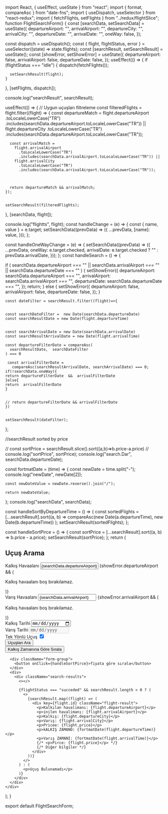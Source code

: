 import React, { useEffect, useState } from "react";
import { format, compareAsc } from "date-fns";
import { useDispatch, useSelector } from "react-redux";
import { fetchFlights, setFlights } from "../redux/flightSlice";
function FlightSearchForm() {
  const [searchData, setSearchData] = useState({
    departureAirport: "",
    arrivalAirport: "",
    departureCity: "",
    arrivalCity: "",
    departureDate: "",
    arrivalDate: "",
    oneWay: false,
  });
  
  

  const dispatch = useDispatch();
  const { flight, flightStatus, error } = useSelector((state) => state.flights);
  const [searchResult, setSearchResult] = useState();
  const [showError, setShowError] = useState({
    departureAirport: false,
    arrivalAirport: false,
    departureDate: false,
  });
  useEffect(() => {
    if (flightStatus === "idle") {
      dispatch(fetchFlights());

      setSearchResult(flight);
    }
  }, [setFlights, dispatch]);

  console.log("searchResult", searchResult);


  useEffect(() => {
    // Uygun uçuşları filtreleme
    const filteredFlights = flight.filter((flight) => {
      const departureMatch =
        flight.departureAirport
          .toLocaleLowerCase("TR")
          .includes(searchData.departureAirport.toLocaleLowerCase("TR")) ||
        flight.departureCity
          .toLocaleLowerCase("TR")
          .includes(searchData.departureAirport.toLocaleLowerCase("TR"));

      const arrivalMatch =
        flight.arrivalAirport
          .toLocaleLowerCase("TR")
          .includes(searchData.arrivalAirport.toLocaleLowerCase("TR")) ||
        flight.arrivalCity
          .toLocaleLowerCase("TR")
          .includes(searchData.arrivalAirport.toLocaleLowerCase("TR"));


      
      return departureMatch && arrivalMatch;
    });

  
    setSearchResult(filteredFlights);
  }, [searchData, flight]);

  console.log("flightts", flight);
  const handleChange = (e) => {
    const { name, value } = e.target;
    setSearchData((prevData) => ({
      ...prevData,
      [name]: value,
    }));
  };

  const handleOneWayChange = (e) => {
    setSearchData((prevData) => ({
      ...prevData,
      oneWay: e.target.checked,
      arrivalDate: e.target.checked ? "" : prevData.arrivalDate,
    }));
  };
  const handleSearch = () => {
  
if (
  searchData.departureAirport === "" ||
  searchData.arrivalAirport === "" ||
  searchData.departureDate === ""
) {
  setShowError({
    departureAirport: searchData.departureAirport === "",
    arrivalAirport: searchData.arrivalAirport === "",
    departureDate: searchData.departureDate === "",
  });
  return;
} else {
  setShowError({
    departureAirport: false,
    arrivalAirport: false,
    departureDate: false,
  });
}

  
  
  
    const dateFilter = searchResult.filter((flight)=>{

    
    const searchDateFilter =  new Date(searchData.departureDate)
    const searchResultDate = new Date(flight.departureTime)
    
    
    const searchArrivalDate = new Date(searchData.arrivalDate)
    const searchResultArrivalDate = new Date(flight.arrivalTime)
    
    const departureFilterDate = compareAsc(
      searchResultDate,  searchDateFilter
    ) === 0
    
     const arrivalFilterDate =
       compareAsc(searchResultArrivalDate, searchArrivalDate) === 0;
    if(!searchData.oneWay){
    return departureFilterDate  &&  arrivalFilterDate   
    }else{
    return  arrivalFilterDate
    }
  
    
    // return departureFilterDate && arrivalFilterDate
    })
  
  
    setSearchResult(dateFilter);
  };

  //searchResult sorted by price

  // const sortPrice = searchResult.slice().sort((a,b)=>b.price-a.price)
  // console.log("sortPrice", sortPrice);
  console.log("search.Dar", searchData.departureDate);

  const fortmatDate = (time) => {
    const newDate = time.split("-");
    console.log("newDate", newDate[2]);

    const newDateValue = newDate.reverse().join("/");

    return newDateValue;
  };
  console.log("searchData", searchData);

  const handleSortByDepartureTime = () => {
    const sortedFlights = [...searchResult].sort((a, b) =>
      compareAsc(new Date(a.departureTime), new Date(b.departureTime))
    );
    setSearchResult(sortedFlights);
  };

  const handleSortPirce = () => {
    const sortPrice = [...searchResult].sort((a, b) => b.price - a.price);
    setSearchResult(sortPrice);
  };
  return (
    <div className="flight-search-form">
      <h2>Uçuş Arama</h2>
      <div className="form-group">
        <label>Kalkış Havaalanı</label>
        <input
          type="text"
          name="departureAirport"
          value={searchData.departureAirport}
          onChange={handleChange}
        />
        {showError.departureAirport && (
          <p className="error-message">Kalkış havaalanı boş bırakılamaz.</p>
        )}
      </div>
      <div className="form-group">
        <label>Varış Havaalanı</label>
        <input
          type="text"
          name="arrivalAirport"
          value={searchData.arrivalAirport}
          onChange={handleChange}
        />
        {showError.arrivalAirport && (
          <p className="error-message">Kalkış havaalanı boş bırakılamaz.</p>
        )}
      </div>
      <div className="form-group">
        <label>Kalkış Tarihi</label>
        <input
          type="date"
          name="departureDate"
          value={searchData.departureDate}
          onChange={handleChange}
        />
      </div>
      <div className="form-group">
        <label>Varış Tarihi</label>
        <input
          type="date"
          name="arrivalDate"
          value={searchData.arrivalDate}
          onChange={handleChange}
          disabled={searchData.oneWay}
        />
      </div>
      <div className="form-group">
        <label>Tek Yönlü Uçuş</label>
        <input
          type="checkbox"
          name="oneWay"
          checked={searchData.oneWay}
          onChange={handleOneWayChange}
        />
      </div>
      <div className="form-group">
        <button onClick={handleSearch}>Uçuşları Ara</button>
      </div>
      <div className="form-group">
        <button onClick={handleSortByDepartureTime}>
          Kalkış Zamanına Göre Sırala
        </button>
      </div>

      <div className="form-group">
        <button onClick={handleSortPirce}>fiyata göre sırala</button>
      </div>
      <div>
        <div className="search-results">
          <></>
       
          {flightStatus === "succeded" && searchResult.length > 0 ? (
            <>
              {searchResult.map((flight) => (
                <div key={flight.id} className="flight-result">
                  <p>Kalkılan havalimanı: {flight.departureAirport}</p>
                  <p>inilen havalimanı: {flight.arrivalAirport}</p>
                  <p>Kalkış: {flight.departureCity}</p>
                  <p>Varış: {flight.arrivalCity}</p>
                  <p>Pricee: {flight.price}</p>
                  <p>kALKIŞ ZAMANO: {fortmatDate(flight.departureTime)}</p>
                  <p>Varış ZAMANI: {fortmatDate(flight.arrivalTime)}</p>
                  {/* <p>Pirce: {flight.price}</p> */}
                  {/* Diğer bilgiler */}
                </div>
              ))}
            </>
          ) : (
            <p>Uçuş Bulunamadı</p>
          )}
        </div>
      </div>
    </div>
  );
}

export default FlightSearchForm;
